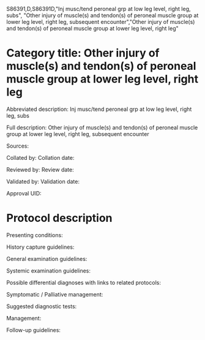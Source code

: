 S86391,D,S86391D,"Inj musc/tend peroneal grp at low leg level, right leg, subs", "Other injury of muscle(s) and tendon(s) of peroneal muscle group at lower leg level, right leg, subsequent encounter","Other injury of muscle(s) and tendon(s) of peroneal muscle group at lower leg level, right leg"
# Category title: Other injury of muscle(s) and tendon(s) of peroneal muscle group at lower leg level, right leg

Abbreviated description: Inj musc/tend peroneal grp at low leg level, right leg, subs

Full description: Other injury of muscle(s) and tendon(s) of peroneal muscle group at lower leg level, right leg, subsequent encounter

Sources:

Collated by:
Collation date:

Reviewed by:
Review date:

Validated by:
Validation date:

Approval UID:

# Protocol description

Presenting conditions:

History capture guidelines:

General examination guidelines:

Systemic examination guidelines:

Possible differential diagnoses with links to related protocols:

Symptomatic / Palliative management:

Suggested diagnostic tests:

Management:

Follow-up guidelines:
